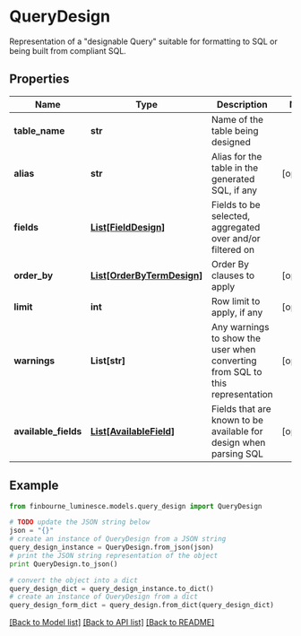 # QueryDesign

Representation of a \"designable Query\" suitable for formatting to SQL or being built from compliant SQL.

## Properties
Name | Type | Description | Notes
------------ | ------------- | ------------- | -------------
**table_name** | **str** | Name of the table being designed | 
**alias** | **str** | Alias for the table in the generated SQL, if any | [optional] 
**fields** | [**List[FieldDesign]**](FieldDesign.md) | Fields to be selected, aggregated over and/or filtered on | 
**order_by** | [**List[OrderByTermDesign]**](OrderByTermDesign.md) | Order By clauses to apply | [optional] 
**limit** | **int** | Row limit to apply, if any | [optional] 
**warnings** | **List[str]** | Any warnings to show the user when converting from SQL to this representation | [optional] 
**available_fields** | [**List[AvailableField]**](AvailableField.md) | Fields that are known to be available for design when parsing SQL | [optional] 

## Example

```python
from finbourne_luminesce.models.query_design import QueryDesign

# TODO update the JSON string below
json = "{}"
# create an instance of QueryDesign from a JSON string
query_design_instance = QueryDesign.from_json(json)
# print the JSON string representation of the object
print QueryDesign.to_json()

# convert the object into a dict
query_design_dict = query_design_instance.to_dict()
# create an instance of QueryDesign from a dict
query_design_form_dict = query_design.from_dict(query_design_dict)
```
[[Back to Model list]](../README.md#documentation-for-models) [[Back to API list]](../README.md#documentation-for-api-endpoints) [[Back to README]](../README.md)



